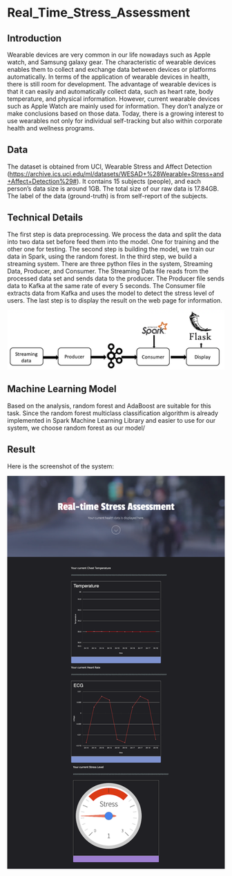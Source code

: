 # Real_Time_Stress_Assessment

## Introduction
Wearable devices are very common in our life nowadays such as Apple watch, and Samsung galaxy gear. The characteristic of wearable devices enables them to collect and exchange data between devices or platforms automatically. In terms of the application of wearable devices in health, there is still room for development. The advantage of wearable devices is that it can easily and automatically collect data, such as heart rate, body temperature, and physical information. However, current wearable devices such as Apple Watch are mainly used for information. They don’t analyze or make conclusions based on those data. Today, there is a growing interest to use wearables not only for individual self-tracking but also within corporate health and wellness programs.

## Data
The dataset is obtained from UCI, Wearable Stress and Affect Detection (https://archive.ics.uci.edu/ml/datasets/WESAD+%28Wearable+Stress+and+Affect+Detection%29#).
It contains 15 subjects (people), and each person’s data size is around 1GB. The total size of our raw data is 17.84GB.  The label of the data (ground-truth) is from self-report of the subjects.

## Technical Details
The first step is data preprocessing. We process the data and split the data into two data set before feed them into the model. One for training and the other one for testing. The second step is building the model, we train our data in Spark, using the random forest. In the third step, we build a streaming system. There are three python files in the system, Streaming Data, Producer, and Consumer. The Streaming Data file reads from the processed data set and sends data to the producer. The Producer file sends data to Kafka at the same rate of every 5 seconds. The Consumer file extracts data from Kafka and uses the model to detect the stress level of users. The last step is to display the result on the web page for information. 

![technical](https://github.com/jingan0514/Real_Time_Stress_Assessment/blob/master/images/Streaming.png)

## Machine Learning Model
Based on the analysis, random forest and AdaBoost are suitable for this task. Since the random forest multiclass classification algorithm is already implemented in Spark Machine Learning Library and easier to use for our system, we choose random forest as our  model/

## Result
Here is the screenshot of the system:

![screenshot](https://github.com/jingan0514/Real_Time_Stress_Assessment/blob/master/images/Real-time%20Stress%20Assessment.png)
